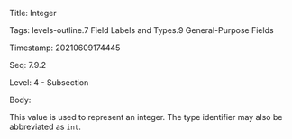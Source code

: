 Title:  Integer

Tags:   levels-outline.7 Field Labels and Types.9 General-Purpose Fields

Timestamp: 20210609174445

Seq:    7.9.2

Level:  4 - Subsection

Body: 

This value is used to represent an integer. The type identifier may also be abbreviated  as `int`. 

